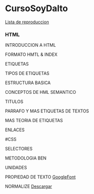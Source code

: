 # CursoSoyDalto
[Lista de reproduccion](https://www.youtube.com/watch?v=kN1XP-Bef7w&amp;list=PLE8uP447fYpgOwKgbypiCGSz7veY2MLGb)

### HTML

INTRODUCCION A HTML

FORMATO HMTL & INDEX

ETIQUETAS

TIPOS DE ETIQUETAS

ESTRUCTURA BASICA

CONCEPTOS DE HML SEMANTICO

TITULOS

PARRAFO Y MAS ETIQUETAS DE TEXTOS

MAS TEORIA DE ETIQUETAS

ENLACES

#CSS

SELECTORES

METODOLOGIA BEN

UNIDADES 

PROPIEDAD DE TEXTO 
[GoogleFont](https://fonts.google.com/?preview.text=Titulo&preview.text_type=custom)

NORMALIZE
[Descargar](https://necolas.github.io/normalize.css/)

